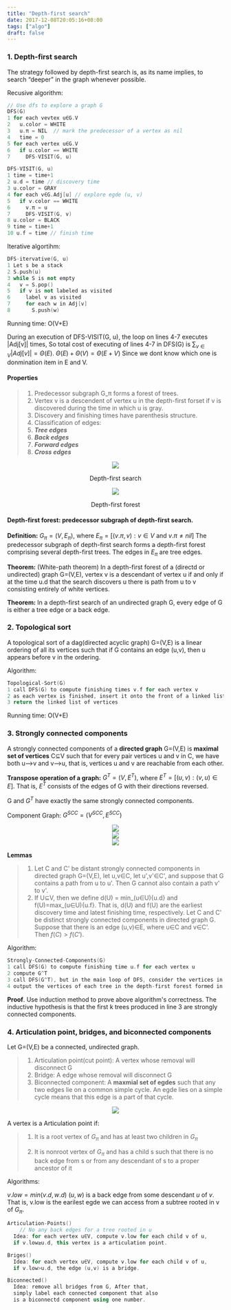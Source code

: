 ```yaml
---
title: "Depth-first search"
date: 2017-12-08T20:05:16+08:00
tags: ["algo"]
draft: false
---
```


### 1. Depth-first search

The strategy followed by depth-first search is, as its name implies, to search “deeper” in the graph whenever possible.

Recusive algorithm:

```cpp
// Use dfs to explore a graph G
DFS(G)
1 for each vevtex u∈G.V
2   u.color = WHITE
3   u.π = NIL  // mark the predecessor of a vertex as nil
4   time = 0
5 for each vertex u∈G.V
6   if u.color == WHITE
7     DFS-VISIT(G, u)
```

```cpp
DFS-VISIT(G, u)
1 time = time+1
2 u.d = time // discovery time
3 u.color = GRAY
4 for each v∈G.Adj[u] // explore egde (u, v)
5   if v.color == WHITE
6     v.π = u
7     DFS-VISIT(G, v)
8 u.color = BLACK
9 time = time+1
10 u.f = time // finish time
```

Iterative algortihm:

```cpp
DFS-itervative(G, u)
1 Let s be a stack
2 S.push(u)
3 while S is not empty
4   v = S.pop()
5   if v is not labeled as visited
6     label v as visited
7     for each w in Adj[v]
8       S.push(w)
```

Running time: O(V+E)

During an execution of DFS-VISIT(G, u), the loop on lines 4-7 executes |Adj[v]| times, So total cost of executing of lines 4-7 in DFS(G) is $\sum_{v∈V}|Adj[v]|=\Theta(E)$. $\Theta(E)+\Theta(V)=\Theta(E+V)$ Since we dont know which one is donmination item in E and V.

#### Properties

>1. Predecessor subgraph G_π forms a forest of trees.
>2. Vertex v is a descendent of vertex u in the depth-first forset if v is discovered during the time in which u is gray.
>3. Discovery and finishing times have parenthesis structure.
>4. Classification of edges:
>   1. ___Tree edges___
>   2. ___Back edges___
>   3. ___Forward edges___
>   4. ___Cross edges___ 

<div style="text-align:center"><img src ="../img/dfs.png" /></div>

<div style="text-align:center"><p>Depth-first search</p></div>

<div style="text-align:center"><img src ="../img/dfs-1.png" /></div>

<div style="text-align:center"><p>Depth-first forest</p></div>

#### Depth-first forest: predecessor subgraph of depth-first search. 

**Definition:** $G_π=(V,E_π),$ where $E_π=[(v.π,v):v∈V$ and $v.π≠nil ]$ The predecessor subgraph of depth-first search forms a depth-first forest comprising several depth-first trees. The edges in $E_π$ are tree edges.

**Theorem:** (White-path theorem) In a depth-first forest of a (directd or undirected) graph G=(V,E), vertex v is a descendant of vertex u if and only if at the time u.d that the search discovers u there is path from u to v consisting entirely of white vertices.

**Theorem:** In a depth-first search of an undirected graph G, every edge of G is either a tree edge or a back edge.

### 2. Topological sort

A topological sort of a dag(directed acyclic graph) G=(V,E) is a linear ordering of all its vertices such that if G contains an edge (u,v), then u appears before v in the ordering.

Algorithm:

```cpp
Topological-Sort(G)
1 call DFS(G) to compute finishing times v.f for each vertex v
2 as each vertex is finished, insert it onto the front of a linked list
3 return the linked list of vertices
```

Running time: O(V+E)

### 3. Strongly connected components

A strongly connected components of a **directed graph** G=(V,E) is **maximal set of vertices** C⊆V such that for every pair vertices u and v in C, we have both u⟶v and v⟶u, that is, vertices u and v are reachable from each other.

**Transpose operation of a graph:** $G^T=(V,E^T),$ where $E^T=[(u,v):(v,u)∈E]$. That is, $E^T$ consists of the edges of G with their directions reversed.

G and $G^T$ have exactly the same strongly connected components.

Component Graph: $G^{SCC}=(V^{SCC},E^{SCC})$

<div style="text-align:center"><img src ="../img/dfs-2.png" /></div>

<div style="text-align:center"><img src ="../img/dfs-3.png" /></div>

<div style="text-align:center"><img src ="../img/dfs-4.png" /></div>

**Lemmas**

>1. Let C and C' be distant strongly connected components in directed graph G=(V,E), let u,v∈C, let u',v'∈C', and suppose that G contains a path from u to u'. Then G cannot also contain a path v'  to v'.
>2. If U⊆V, then we define d(U) = min_(u∈U){u.d} and f(U)=max_(u∈U){u.f}. That is, d(U) and f(U) are the earliest discovery time and latest finishing time, respectively. Let C and C' be distinct strongly connected components in directed graph G. Suppose that there is an edge (u,v)∈E, where u∈C and v∈C'. Then $f(C) > f(C')$. 

Algorithm:

```cpp
Strongly-Connected-Components(G)
1 call DFS(G) to compute finishing time u.f for each vertex u
2 compute G^T
3 call DFS(G^T), but in the main loop of DFS, consider the vertices in order of decreasing u.f
4 output the vertices of each tree in the depth-first forest formed in line 3 as a separate strongly connected component
```

**Proof**. Use induction method to prove above algorithm's correctness. The inductive hypothesis is that the first k trees produced in line 3 are strongly connected components.

### 4. Articulation point, bridges, and biconnected components

Let G=(V,E) be a connected, undirected graph.

> 1. Articulation point(cut point): A vertex whose removal will disconnect G
> 2. Bridge: A edge whose removal will disconnect G
> 3. Biconnected component: A **maxmial set of egdes** such that any two edges lie on a common simple cycle. An egde lies on a simple cycle means that this edge is a part of that cycle. 

<div style="text-align:center"><img src ="../img/dfs-5.png" /></div>

A vertex is a Articulation point if:

> 1. It is a root vertex of $G_π$ and has at least two children in $G_π$
>
>
> 2. It is nonroot vertex of $G_π$ and has a child s such that there is no back edge from s or from any descendant of s to a proper ancestor of it 

Algorithms:

$v.low=min(v.d,w.d)$ $(u,w)$ is a back edge from some descendant $u$ of $v$. That is, v.low is  the earilest egde we can access from a subtree rooted in v of $G_π$.

```cpp
Articulation-Points()
    // No any back edges for a tree rooted in u
  Idea: for each vertex u∈V, compute v.low for each child v of u, 
  if v.low≥u.d, this vertex is a articulation point.

Briges()
  Idea: for each vertex u∈V, compute v.low for each child v of u,
  if v.low>u.d, the edge (u,v) is a bridge.

Biconnected()
  Idea: remove all bridges from G, After that, 
  simply label each connected component that also 
  is a biconnectd component using one number.  
```
